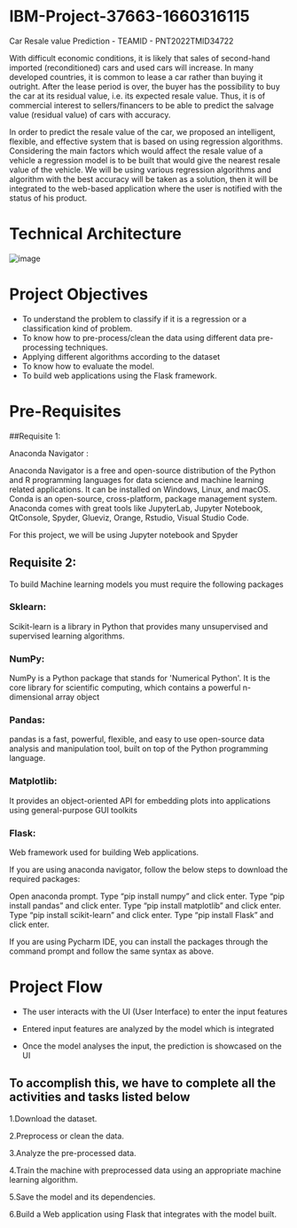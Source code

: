 # IBM-Project-37663-1660316115
Car Resale value Prediction - TEAMID - PNT2022TMID34722

With difficult economic conditions, it is likely that sales of second-hand imported (reconditioned) cars and used cars will increase. In many developed countries, it is common to lease a car rather than buying it outright. After the lease period is over, the buyer has the possibility to buy the car at its residual value, i.e. its expected resale value. Thus, it is of commercial interest to sellers/financers to be able to predict the salvage value (residual value) of cars with accuracy.

In order to predict the resale value of the car, we proposed an intelligent, flexible, and effective system that is based on using regression algorithms. Considering the main factors which would affect the resale value of a vehicle a regression model is to be built that would give the nearest resale value of the vehicle. We will be using various regression algorithms and algorithm with the best accuracy will be taken as a solution, then it will be integrated to the web-based application where the user is notified with the status of his product.


# Technical Architecture
![image](https://user-images.githubusercontent.com/54901070/193487105-b7d6e83b-7901-4584-b1c5-999e150941d7.png)

# Project Objectives

* To understand the problem to classify if it is a regression or a classification kind of problem.
* To know how to pre-process/clean the data using different data pre-processing techniques.
* Applying different algorithms according to the dataset
* To know how to evaluate the model.
* To build web applications using the Flask framework.

# Pre-Requisites

##Requisite 1:  

Anaconda Navigator :

Anaconda Navigator is a free and open-source distribution of the Python and R programming languages for data science and machine learning related applications. It can be installed on Windows, Linux, and macOS. Conda is an open-source, cross-platform, package management system. Anaconda comes with great tools like JupyterLab, Jupyter Notebook, QtConsole, Spyder, Glueviz, Orange, Rstudio, Visual Studio Code.

For this project, we will be using Jupyter notebook and Spyder

## Requisite 2:
To build Machine learning models you must require the following packages

### Sklearn:
Scikit-learn is a library in Python that provides many unsupervised and supervised learning algorithms.

### NumPy:
NumPy is a Python package that stands for 'Numerical Python'. It is the core library for scientific computing, which contains a powerful n-dimensional array object

### Pandas:
pandas is a fast, powerful, flexible, and easy to use open-source data analysis and manipulation tool, built on top of the Python programming language.

### Matplotlib:
It provides an object-oriented API for embedding plots into applications using general-purpose GUI toolkits

### Flask:
Web framework used for building Web applications.

If you are using anaconda navigator, follow the below steps to download the required packages:

Open anaconda prompt. Type “pip install numpy” and click enter. Type “pip install pandas” and click enter. Type “pip install matplotlib” and click enter. Type “pip install scikit-learn” and click enter. Type “pip install Flask” and click enter.

If you are using Pycharm IDE, you can install the packages through the command prompt and follow the same syntax as above.

# Project Flow

* The user interacts with the UI (User Interface) to enter the input features

* Entered input features are analyzed by the model which is integrated

* Once the model analyses the input, the prediction is showcased on the UI

## To accomplish this, we have to complete all the activities and tasks listed below

1.Download the dataset.

2.Preprocess or clean the data.

3.Analyze the pre-processed data.

4.Train the machine with preprocessed data using an appropriate machine learning algorithm.

5.Save the model and its dependencies.

6.Build a Web application using Flask that integrates with the model built.


